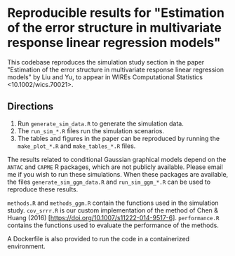 # Reproducible results for "Estimation of the error structure in multivariate response linear regression models"

This codebase reproduces the simulation study section in the paper "Estimation of the error structure in multivariate response linear regression models" by Liu and Yu, to appear in WIREs Computational Statistics <10.1002/wics.70021>.

## Directions

1. Run `generate_sim_data.R` to generate the simulation data.
2. The `run_sim_*.R` files run the simulation scenarios.
3. The tables and figures in the paper can be reproduced by running the `make_plot_*.R` and `make_tables_*.R` files.

The results related to conditional Gaussian graphical models depend on the `ANTAC` and `CAPME` R packages, which are not publicly available. Please email me if you wish to run these simulations.
When these packages are available, the files `generate_sim_ggm_data.R` and `run_sim_ggm_*.R` can be used to reproduce these results.

`methods.R` and `methods_ggm.R` contain the functions used in the simulation study.
`cov_srrr.R` is our custom implementation of the method of Chen & Huang (2016) [https://doi.org/10.1007/s11222-014-9517-6].
`performance.R` contains the functions used to evaluate the performance of the methods.

A Dockerfile is also provided to run the code in a containerized environment.
